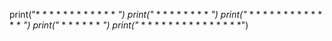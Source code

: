print("*       *   *    * * *      * *      * * * *  *")
print("* *   * *   *   *          *   *     *        *")
print("*   *   *   *    * * *    * * * *    * * *    *")
print("*       *   *        *   *       *   *        *")
print("*       *   *   * * *   *         *  * * * *  * * * *")
